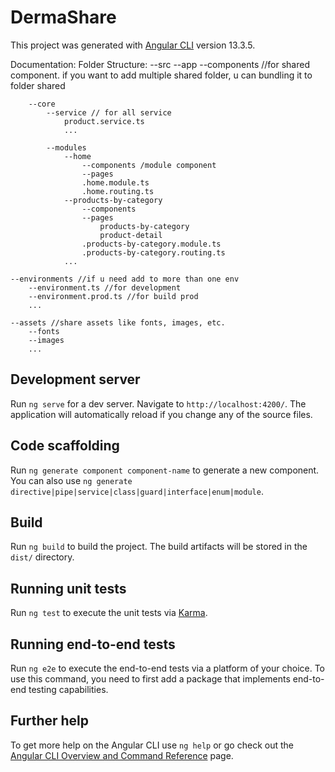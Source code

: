 # DermaShare

This project was generated with [Angular CLI](https://github.com/angular/angular-cli) version 13.3.5.

Documentation:
Folder Structure:
--src
--app
--components //for shared component. if you want to add multiple shared folder, u can bundling it to folder shared

        --core
            --service // for all service
                product.service.ts
                ...

            --modules
                --home
                    --components /module component
                    --pages
                    .home.module.ts
                    .home.routing.ts
                --products-by-category
                    --components
                    --pages
                        products-by-category
                        product-detail
                    .products-by-category.module.ts
                    .products-by-category.routing.ts
                ...

    --environments //if u need add to more than one env
        --environment.ts //for development
        --environment.prod.ts //for build prod
        ...

    --assets //share assets like fonts, images, etc.
        --fonts
        --images
        ...

## Development server

Run `ng serve` for a dev server. Navigate to `http://localhost:4200/`. The application will automatically reload if you change any of the source files.

## Code scaffolding

Run `ng generate component component-name` to generate a new component. You can also use `ng generate directive|pipe|service|class|guard|interface|enum|module`.

## Build

Run `ng build` to build the project. The build artifacts will be stored in the `dist/` directory.

## Running unit tests

Run `ng test` to execute the unit tests via [Karma](https://karma-runner.github.io).

## Running end-to-end tests

Run `ng e2e` to execute the end-to-end tests via a platform of your choice. To use this command, you need to first add a package that implements end-to-end testing capabilities.

## Further help

To get more help on the Angular CLI use `ng help` or go check out the [Angular CLI Overview and Command Reference](https://angular.io/cli) page.
